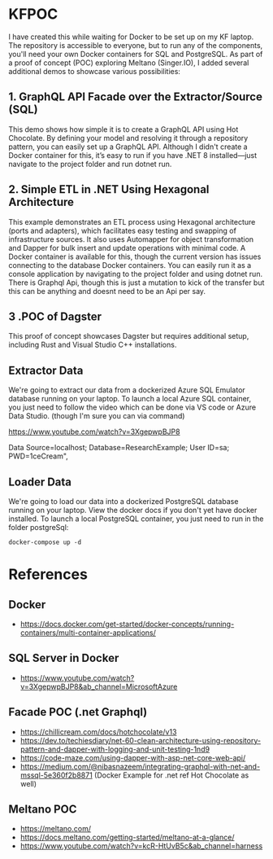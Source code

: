 # KFPOC
I have created this while waiting for Docker to be set up on my KF laptop. The repository is accessible to everyone, but to run any of the components, you'll need your own Docker containers for SQL and PostgreSQL.
As part of a proof of concept (POC) exploring Meltano (Singer.IO), I added several additional demos to showcase various possibilities:

## 1. GraphQL API Facade over the Extractor/Source (SQL)
This demo shows how simple it is to create a GraphQL API using Hot Chocolate. By defining your model and resolving it through a repository pattern, you can easily set up a GraphQL API. Although I didn't create a Docker container for this, it’s easy to run if you have .NET 8 installed—just navigate to the project folder and run dotnet run.
## 2. Simple ETL in .NET Using Hexagonal Architecture
This example demonstrates an ETL process using Hexagonal architecture (ports and adapters), which facilitates easy testing and swapping of infrastructure sources. It also uses Automapper for object transformation and Dapper for bulk insert and update operations with minimal code. A Docker container is available for this, though the current version has issues connecting to the database Docker containers. You can easily run it as a console application by navigating to the project folder and using dotnet run. There is Graphql Api, though this is just a mutation to kick of the transfer but this can be anything and doesnt need to be an Api per say.
## 3 .POC of Dagster
This proof of concept showcases Dagster but requires additional setup, including Rust and Visual Studio C++ installations.

## Extractor Data

We're going to extract our data from a dockerized Azure SQL Emulator database running on your laptop. To launch a local Azure SQL container, you just need to follow the video which can be done via VS code or Azure Data Studio. (though I'm sure you can via command)

https://www.youtube.com/watch?v=3XgepwpBJP8

Data Source=localhost; 
Database=ResearchExample; 
User ID=sa; 
PWD=1ceCream",


## Loader Data

We're going to load our data into a dockerized PostgreSQL database running on your laptop. View the docker docs if you don't yet have docker installed. To launch a local PostgreSQL container, you just need to run in the folder postgreSql:

```
docker-compose up -d
```



# References

## Docker
- https://docs.docker.com/get-started/docker-concepts/running-containers/multi-container-applications/

## SQL Server in Docker
- https://www.youtube.com/watch?v=3XgepwpBJP8&ab_channel=MicrosoftAzure

## Facade POC (.net Graphql)
- https://chillicream.com/docs/hotchocolate/v13
- https://dev.to/techiesdiary/net-60-clean-architecture-using-repository-pattern-and-dapper-with-logging-and-unit-testing-1nd9
- https://code-maze.com/using-dapper-with-asp-net-core-web-api/
- https://medium.com/@nibasnazeem/integrating-graphql-with-net-and-mssql-5e360f2b8871 (Docker Example for .net ref Hot Chocolate as well)
  
## Meltano POC
- https://meltano.com/
- https://docs.meltano.com/getting-started/meltano-at-a-glance/
- https://www.youtube.com/watch?v=kcR-HtUvB5c&ab_channel=harness
